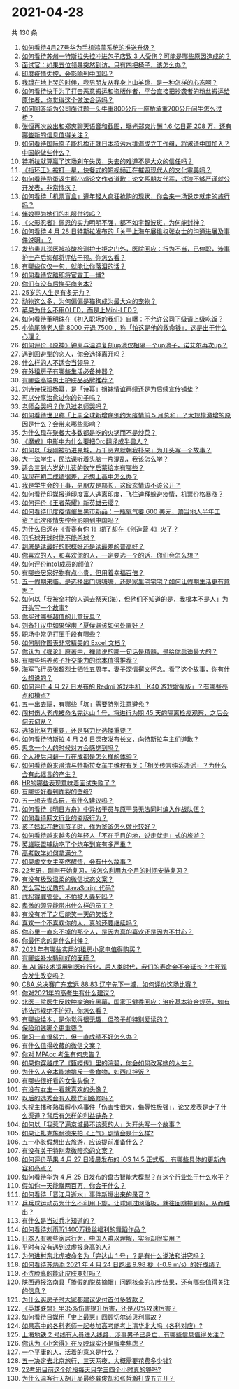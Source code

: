 # 2021-04-28

共 130 条

<!-- BEGIN -->
<!-- 最后更新时间 Wed Apr 28 2021 11:06:22 GMT+0800 (China Standard Time) -->

1. [如何看待4月27号华为手机鸿蒙系统的推送升级？](https://www.zhihu.com/question/456862831)
2. [如何看待苏州一特斯拉失控冲进包子店致 3
   人受伤？可能是哪些原因造成的？](https://www.zhihu.com/question/456824609)
3. [面试官：如果五位领导突然到访，只有四把椅子，该怎么办？](https://www.zhihu.com/question/456412666)
4. [印度疫情失控，会影响到中国吗？](https://www.zhihu.com/question/456775767)
5. [我蹲在地上哭的时候，我男朋友从我身上山羊跳，是一种怎样的心态啊？](https://www.zhihu.com/question/51865062)
6. [如何看待快手为了打击恶意搬运和盗版作者，平台直接把抄袭者的粉丝搬运给原作者，你觉得这个做法合适吗？](https://www.zhihu.com/question/456833182)
7. [如何回答华为公司面试题一头牛重800公斤一座桥承重700公斤问牛怎么过桥？](https://www.zhihu.com/question/455269838)
8. [张恒再次放出和郑爽聊天语音和截图，曝光郑爽片酬 1.6 亿日薪 208
   万，还有哪些新的信息值得关注？](https://www.zhihu.com/question/456689667)
9. [如何看待国际原子能机构正就日本核污水排海成立工作组，将邀请中国加入？中国能做些什么？](https://www.zhihu.com/question/456690380)
10. [特斯拉就算赢了这场刹车失灵，失去的难道不是大众的信任吗？](https://www.zhihu.com/question/456103976)
11. [《指环王》被打一星，快餐式的短视频正在摧毁现代人的文化审美吗？](https://www.zhihu.com/question/455715097)
12. [如何看待熟蛋返生孵小鸡论文作者道歉：论文系朋友代写，试验不够严谨就公开发表，非常愧疚？](https://www.zhihu.com/question/456935008)
13. [如何看待「机票盲盒」遭年轻人疯狂抢购的现状，你会来一场说走就走的旅行吗？](https://www.zhihu.com/question/455933441)
14. [伴娘要为她们的礼服付钱吗？](https://www.zhihu.com/question/439537108)
15. [《火影忍者》佩恩的实力明明不强，都不如宇智波斑，为何能封神？](https://www.zhihu.com/question/438703482)
16. [如何看待 4 月 28
    日特斯拉发布的「关于上海车展维权张女士的沟通进展及事件说明」？](https://www.zhihu.com/question/456943501)
17. [发热患儿送医被核酸检测护士拒之门外，医院回应：行为不当，已停职，涉事护士产后抑郁将评估干预。你怎么看？](https://www.zhihu.com/question/456809246)
18. [有哪些仅仅一句，就能让你落泪的话？](https://www.zhihu.com/question/46610079)
19. [如何看待安踏即将官宣王一博?](https://www.zhihu.com/question/456777013)
20. [你们有没有后悔买商务本?](https://www.zhihu.com/question/447200202)
21. [25岁的人生是有多无力？](https://www.zhihu.com/question/362423000)
22. [动物这么多，为何偏偏是猫狗成为最大众的宠物？](https://www.zhihu.com/question/455496520)
23. [苹果为什么不用OLED，而是上Mini-LED？](https://www.zhihu.com/question/455743655)
24. [如何看待董明珠在《初入职场的我们》自曝：不允许公司下级请上级吃饭？](https://www.zhihu.com/question/456868276)
25. [小偷尾随老人偷 8000 元退 7500
    ，称「怕这是他的救命钱」，这是出于什么心理？](https://www.zhihu.com/question/456602957)
26. [如何评价《原神》钟离与温迪复刻up池仅相隔一个up池子，诺艾尔再次up？](https://www.zhihu.com/question/456642323)
27. [遇到回避型的恋人，你会选择离开吗？](https://www.zhihu.com/question/451173048)
28. [什么样的人不适合当领导？](https://www.zhihu.com/question/324628127)
29. [在外租房子有哪些生活必备神器？](https://www.zhihu.com/question/23721958)
30. [有哪些高端男士护肤品品牌推荐？](https://www.zhihu.com/question/33439391)
31. [刘诗诗探班杨幂，是「诗幂」姐妹情谊再续还是为后续宣传铺垫？](https://www.zhihu.com/question/456442317)
32. [可以分享治愈过你的句子吗？](https://www.zhihu.com/question/456076211)
33. [老师会哭吗？你见过老师哭吗？](https://www.zhihu.com/question/450470244)
34. [如何看待世卫称「上周全球新增病例约为疫情前 5
    月总和」？大规模激增的原因是什么？会带来哪些影响？](https://www.zhihu.com/question/456769223)
35. [为什么现在聚餐大多数都是吃的火锅而不是炒菜？](https://www.zhihu.com/question/450776646)
36. [《魔戒》电影中为什么要把Orc翻译成半兽人？](https://www.zhihu.com/question/452534681)
37. [如何以「我刚被扔进鬼城，万千恶鬼就朝我扑来」为开头写一个故事？](https://www.zhihu.com/question/452094421)
38. [大一法学生，民法课听着头脑一片混乱，我该怎么学？](https://www.zhihu.com/question/455998398)
39. [适合三到六岁幼儿读的数学启蒙绘本有哪些？](https://www.zhihu.com/question/265760341)
40. [我现在初二成绩很差，还想上高中怎么办？](https://www.zhihu.com/question/456403634)
41. [我是学生会的干事，男朋友是部长，这段恋情该不该公开？](https://www.zhihu.com/question/305452167)
42. [如何看待印媒报道印度富人逃离印度，飞往迪拜躲避疫情，机票价格暴涨？](https://www.zhihu.com/question/456507428)
43. [如何评价《王者荣耀》新英雄云缨？](https://www.zhihu.com/question/456762502)
44. [如何看待印度疫情催生黑市新品：一瓶氧气要 600
    美元，顶当地人半年工资？此次疫情失控会影响到中国吗？](https://www.zhihu.com/question/456762173)
45. [为什么伯远在《青春有你 1》糊了却在《创造营 4》火了？](https://www.zhihu.com/question/454685611)
46. [羽毛球开球时能不能杀球？](https://www.zhihu.com/question/455936801)
47. [到底是读最好的职校好还是读最差的普高好？](https://www.zhihu.com/question/452237521)
48. [你喜欢的人，和喜欢你的人，一定要选一个的话，你们会怎么想？](https://www.zhihu.com/question/453513190)
49. [如何评价into1成员的颜值?](https://www.zhihu.com/question/456470539)
50. [有哪些居家好物有点小贵，但用着幸福百倍？](https://www.zhihu.com/question/448409513)
51. [五一假期来临，是选择出门嗨嗨嗨，还是家里宅宅宅？如何让假期生活更有意思？](https://www.zhihu.com/question/455996898)
52. [如何以「我被全村的人送去祭天(海)，但他们不知道的是，我根本不是人」为开头写一个故事?](https://www.zhihu.com/question/449279020)
53. [你买过哪些超值的儿童玩具？](https://www.zhihu.com/question/24744812)
54. [刘备打汉中如果俘虏了夏侯渊该如何处置好？](https://www.zhihu.com/question/338347604)
55. [职场中常见打压手段有哪些？](https://www.zhihu.com/question/450441377)
56. [如何制作图表非常精美的 Excel 文档？](https://www.zhihu.com/question/24450523)
57. [你认为《缠论》原著中，禅师说的哪一句话是精髓，是给你启迪最大的？](https://www.zhihu.com/question/451477570)
58. [有哪些培养孩子社交能力的绘本值得推荐？](https://www.zhihu.com/question/434399610)
59. [海军飞行员张超烈士牺牲五周年，妻子深情撰文怀念。看了这个故事，你有什么想说的？](https://www.zhihu.com/question/456803451)
60. [如何评价 4 月 27 日发布的 Redmi 游戏手机「K40
    游戏增强版」？有哪些亮点和槽点?](https://www.zhihu.com/question/455567093)
61. [五一出去玩，有哪些「坑」需要特别注意避免？](https://www.zhihu.com/question/456629186)
62. [闯村伤人老虎被命名完达山 1 号，将进行为期 45
    天的隔离检疫观察，之后会何去何从？](https://www.zhihu.com/question/456624777)
63. [选择比努力重要，还是努力比选择重要？](https://www.zhihu.com/question/455096994)
64. [如何看待特斯拉 4 月 26
    日深夜发布长文，向特斯拉车主们道歉？](https://www.zhihu.com/question/456750609)
65. [思念一个人的时候对方会感觉到吗？](https://www.zhihu.com/question/449534413)
66. [个人税后月薪一万在成都是怎么样的体验？](https://www.zhihu.com/question/285167315)
67. [如何看待蔚来澄清与特斯拉女车主维权有关：「相关传言纯系造谣」？为什么会有此谣言的产生？](https://www.zhihu.com/question/456827978)
68. [HR的哪些表现意味着面试失败了？](https://www.zhihu.com/question/20709602)
69. [有哪些好看到炸裂的壁纸?](https://www.zhihu.com/question/425110846)
70. [五一想去青岛玩，有什么建议吗？](https://www.zhihu.com/question/454155019)
71. [如何看待《明日方舟》中异格干员与原干员无法同时编入作战队伍？](https://www.zhihu.com/question/456424641)
72. [如何看待网文行业的盗版行为？](https://www.zhihu.com/question/456620029)
73. [孩子妈妈在教训孩子时，作为爸爸怎么做比较好？](https://www.zhihu.com/question/456141768)
74. [如何看待越来越多的年轻人「不在乎目的地，说走就走」式的旅游？](https://www.zhihu.com/question/456042879)
75. [英雄联盟辅助吃了个炮车到底有多严重？](https://www.zhihu.com/question/341459636)
76. [高考数学如何拿满分？](https://www.zhihu.com/question/26735443)
77. [如果虐文女主突然醒悟，会有什么故事？](https://www.zhihu.com/question/440221628)
78. [22考研，刚刚开始复习，该怎么利用九个月的时间安排复习？](https://www.zhihu.com/question/452536538)
79. [有没有极致温柔的微信状态文案？](https://www.zhihu.com/question/449122893)
80. [怎么写出优质的 JavaScript 代码?](https://www.zhihu.com/question/447505820)
81. [武松得罪管营，不怕被人弄死吗？](https://www.zhihu.com/question/454308762)
82. [卑微的领导能带出什么样的员工？](https://www.zhihu.com/question/453155337)
83. [有没有听了之后能笑一天的笑话？](https://www.zhihu.com/question/448087107)
84. [喜欢一个不喜欢你的人，真的还要继续吗？](https://www.zhihu.com/question/452728884)
85. [你心里一直忘不掉的那个人，是因为真的喜欢还是因为不甘心？](https://www.zhihu.com/question/452522095)
86. [你最怀念的是什么时候？](https://www.zhihu.com/question/453263418)
87. [2021 年有哪些实用的租房小家电值得购买？](https://www.zhihu.com/question/450161184)
88. [有哪些补水特别好的面膜？](https://www.zhihu.com/question/325591003)
89. [当 AI
    等技术运用到医疗行业，后人类时代，我们的寿命会不会延长？生死观会发生改变吗？](https://www.zhihu.com/question/452351772)
90. [CBA 总决赛广东宏远 88:83
    辽宁先下一城，如何评价这场比赛？](https://www.zhihu.com/question/456867826)
91. [你对2021年的高考生有什么建议？](https://www.zhihu.com/question/371457075)
92. [北医三院医生反映肿瘤治疗黑幕，国家卫健委回应：治疗基本符合规范，如有违法违规绝不护短，你怎么看？](https://www.zhihu.com/question/456794621)
93. [有哪些绘本，是你觉得很无趣，但孩子却特别爱读的？](https://www.zhihu.com/question/454395245)
94. [保险和钱哪个更重要？](https://www.zhihu.com/question/456795462)
95. [学习一直很努力，但一直成绩不好怎么办？](https://www.zhihu.com/question/455830570)
96. [有什么值得收藏的微信文案？](https://www.zhihu.com/question/449235018)
97. [你对 MPAcc 考生有何忠告？](https://www.zhihu.com/question/266728576)
98. [如果你穿越成了《甄嬛传》里的浣碧，你会如何改写她的人生？](https://www.zhihu.com/question/403088622)
99. [为什么人会本能地排斥一些食物，如西瓜拌饭？](https://www.zhihu.com/question/336056006)
100. [有哪些很好看的女生头像？](https://www.zhihu.com/question/314854320)
101. [有没有女生一看就喜欢的头像？](https://www.zhihu.com/question/410954554)
102. [以后的选秀会有人模仿利路修吗？](https://www.zhihu.com/question/455026059)
103. [央视主播称熟蛋孵小鸡事件「伤害性很大，侮辱性极强」，论文发表是走了什么渠道？背后有怎样的利益链条？](https://www.zhihu.com/question/456771764)
104. [如何以「我惹了满京城最不该惹的人」为开头写一个故事？](https://www.zhihu.com/question/436381988)
105. [如果让扎克施耐德来拍《上气》剧情会是什么样?](https://www.zhihu.com/question/455062199)
106. [五一小长假想出去旅游，应该提前准备什么？](https://www.zhihu.com/question/454431058)
107. [有没有关于特别卑微暗恋的文案？](https://www.zhihu.com/question/452924862)
108. [如何评价苹果 4 月 27 日凌晨发布的 iOS 14.5
     正式版，有哪些具体的更新内容和亮点？](https://www.zhihu.com/question/456432980)
109. [如何看待华为 4 月 25
     日发布的盘古智能大模型？在这个行业处于什么水平？](https://www.zhihu.com/question/456443707)
110. [假如你一天能赚两百万，你会干什么？](https://www.zhihu.com/question/456751113)
111. [如何看待「晋江月逝水」事件新爆出来的录音？](https://www.zhihu.com/question/456698766)
112. [乒乓球运动员为什么不利用下旋，让球刚过网落板，就往回跳撞到网，从而胜出？](https://www.zhihu.com/question/453888891)
113. [有什么是当过兵才知道的？](https://www.zhihu.com/question/276955696)
114. [如何看待刘雨昕1400万粉丝福利的舞蹈作品？](https://www.zhihu.com/question/456685594)
115. [日本人有哪些家居行为，中国人难以理解，实际却很实用？](https://www.zhihu.com/question/365091172)
116. [平时有没有遇到过虚报身高的人?](https://www.zhihu.com/question/331976799)
117. [为何进村东北虎被命名为「完达山 1
     号」？是有什么说法和讲究吗？](https://www.zhihu.com/question/456618989)
118. [如何看待苏炳添 2021 年 4 月 24 日跑出 9.98 秒（-0.9
     m/s）的好成绩？](https://www.zhihu.com/question/456330592)
119. [不洗脸真的能让皮肤变好吗？](https://www.zhihu.com/question/317026624)
120. [陕西通报洛南县「掺假的脱贫摘帽」问题核查的初步结果，还有哪些值得关注的信息？](https://www.zhihu.com/question/456741134)
121. [为什么买房子时大家都建议少付首付多贷款？](https://www.zhihu.com/question/311795004)
122. [《英雄联盟》里35%伤害提升厉害，还是70%攻速厉害？](https://www.zhihu.com/question/456472020)
123. [如何看待日媒用「史上最悪」回顾切尔诺贝利事故？](https://www.zhihu.com/question/456713294)
124. [如果高中的各科老师一起参加高考能考上清华北大吗（各科对应）?](https://www.zhihu.com/question/443860742)
125. [上海地铁 2
     号线有人员进入线路，涉事男子已身亡，有哪些信息值得关注？](https://www.zhihu.com/question/456666009)
126. [你认为《小舍得》在反映现实还是贩卖焦虑？](https://www.zhihu.com/question/456153655)
127. [一个平庸的人，活着的意义是什么？](https://www.zhihu.com/question/436020711)
128. [五一决定去北京旅行，三天两夜，大概需要花费多少钱?](https://www.zhihu.com/question/452999311)
129. [22考研目前这个阶段每天只学三四个小时真的够吗?](https://www.zhihu.com/question/456380899)
130. [为什么温客行天胡开局最终龚俊却和张哲瀚打成五五开？](https://www.zhihu.com/question/451602312)

<!-- END -->
